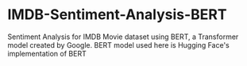 # IMDB-Sentiment-Analysis-BERT
Sentiment Analysis for IMDB Movie dataset using BERT, a Transformer model created by Google. BERT model used here is Hugging Face's implementation of BERT
